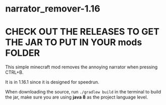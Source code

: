 # narrator_remover-1.16
# CHECK OUT THE RELEASES TO GET THE JAR TO PUT IN YOUR mods FOLDER

This simple minecraft mod removes the annoying narrator when pressing CTRL+B.

It is in 1.16.1 since it is designed for speedrun.

When downloading the source, run `./gradlew build` in the terminal to build the jar,
make sure you are using **java 8** as the project language level.
